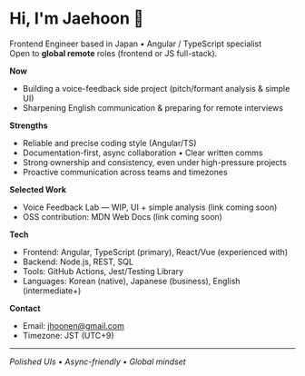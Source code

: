 <!-- Profile README -->

<h1>Hi, I'm Jaehoon 👋</h1>

Frontend Engineer based in Japan • Angular / TypeScript specialist  
Open to **global remote** roles (frontend or JS full-stack).

**Now**
- Building a voice-feedback side project (pitch/formant analysis & simple UI)
- Sharpening English communication & preparing for remote interviews

**Strengths**
- Reliable and precise coding style (Angular/TS)
- Documentation-first, async collaboration • Clear written comms
- Strong ownership and consistency, even under high-pressure projects
- Proactive communication across teams and timezones

**Selected Work**
- Voice Feedback Lab — WIP, UI + simple analysis (link coming soon)
- OSS contribution: MDN Web Docs (link coming soon)

**Tech**
- Frontend: Angular, TypeScript (primary), React/Vue (experienced with)
- Backend: Node.js, REST, SQL
- Tools: GitHub Actions, Jest/Testing Library
- Languages: Korean (native), Japanese (business), English (intermediate+)

**Contact**
- Email: jhoonen@gmail.com
- Timezone: JST (UTC+9)

---
_Polished UIs • Async-friendly • Global mindset_
